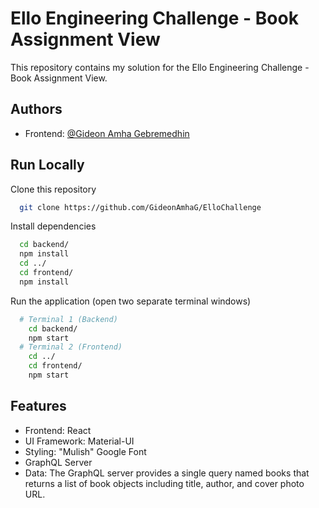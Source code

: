 
# Ello Engineering Challenge - Book Assignment View

This repository contains my solution for the Ello Engineering Challenge - Book Assignment View.


## Authors

- Frontend: [@Gideon Amha Gebremedhin](https://github.com/GideonAmhaG)


## Run Locally

Clone this repository

```bash
  git clone https://github.com/GideonAmhaG/ElloChallenge
```

Install dependencies

```bash
  cd backend/
  npm install
  cd ../
  cd frontend/
  npm install
```

Run the application (open two separate terminal windows)

```bash
  # Terminal 1 (Backend)
    cd backend/
    npm start
  # Terminal 2 (Frontend)
    cd ../
    cd frontend/
    npm start
```




## Features

- Frontend: React
- UI Framework: Material-UI
- Styling: "Mulish" Google Font
- GraphQL Server
- Data: The GraphQL server provides a single query named books that returns a list of book objects including title, author, and cover photo URL.


